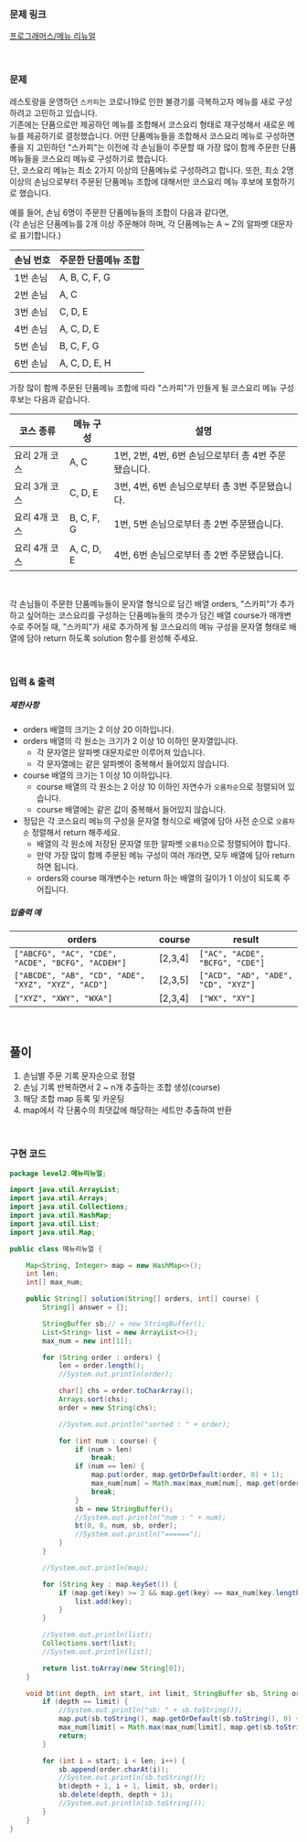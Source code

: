 ### 문제 링크

[프로그래머스/메뉴 리뉴얼](https://school.programmers.co.kr/learn/courses/30/lessons/72411)

<br>

### 문제

레스토랑을 운영하던 `스카피`는 코로나19로 인한 불경기를 극복하고자 메뉴를 새로 구성하려고 고민하고 있습니다.  
기존에는 단품으로만 제공하던 메뉴를 조합해서 코스요리 형태로 재구성해서 새로운 메뉴를 제공하기로 결정했습니다. 어떤 단품메뉴들을 조합해서 코스요리 메뉴로 구성하면 좋을 지 고민하던 "스카피"는 이전에 각 손님들이 주문할 때 가장 많이 함께 주문한 단품메뉴들을 코스요리 메뉴로 구성하기로 했습니다.  
단, 코스요리 메뉴는 최소 2가지 이상의 단품메뉴로 구성하려고 합니다. 또한, 최소 2명 이상의 손님으로부터 주문된 단품메뉴 조합에 대해서만 코스요리 메뉴 후보에 포함하기로 했습니다.

예를 들어, 손님 6명이 주문한 단품메뉴들의 조합이 다음과 같다면,  
(각 손님은 단품메뉴를 2개 이상 주문해야 하며, 각 단품메뉴는 A ~ Z의 알파벳 대문자로 표기합니다.)

|손님 번호|주문한 단품메뉴 조합|
|---|---|
|1번 손님|A, B, C, F, G|
|2번 손님|A, C|
|3번 손님|C, D, E|
|4번 손님|A, C, D, E|
|5번 손님|B, C, F, G|
|6번 손님|A, C, D, E, H|

가장 많이 함께 주문된 단품메뉴 조합에 따라 "스카피"가 만들게 될 코스요리 메뉴 구성 후보는 다음과 같습니다.

|코스 종류|메뉴 구성|설명|
|---|---|---|
|요리 2개 코스|A, C|1번, 2번, 4번, 6번 손님으로부터 총 4번 주문됐습니다.|
|요리 3개 코스|C, D, E|3번, 4번, 6번 손님으로부터 총 3번 주문됐습니다.|
|요리 4개 코스|B, C, F, G|1번, 5번 손님으로부터 총 2번 주문됐습니다.|
|요리 4개 코스|A, C, D, E|4번, 6번 손님으로부터 총 2번 주문됐습니다.|

<br>

각 손님들이 주문한 단품메뉴들이 문자열 형식으로 담긴 배열 orders, "스카피"가 추가하고 싶어하는 코스요리를 구성하는 단품메뉴들의 갯수가 담긴 배열 course가 매개변수로 주어질 때, "스카피"가 새로 추가하게 될 코스요리의 메뉴 구성을 문자열 형태로 배열에 담아 return 하도록 solution 함수를 완성해 주세요.

<br>

### 입력 & 출력

##### 제한사항

- orders 배열의 크기는 2 이상 20 이하입니다.
- orders 배열의 각 원소는 크기가 2 이상 10 이하인 문자열입니다.
    - 각 문자열은 알파벳 대문자로만 이루어져 있습니다.
    - 각 문자열에는 같은 알파벳이 중복해서 들어있지 않습니다.
- course 배열의 크기는 1 이상 10 이하입니다.
    - course 배열의 각 원소는 2 이상 10 이하인 자연수가 `오름차순`으로 정렬되어 있습니다.
    - course 배열에는 같은 값이 중복해서 들어있지 않습니다.
- 정답은 각 코스요리 메뉴의 구성을 문자열 형식으로 배열에 담아 사전 순으로 `오름차순` 정렬해서 return 해주세요.
    - 배열의 각 원소에 저장된 문자열 또한 알파벳 `오름차순`으로 정렬되어야 합니다.
    - 만약 가장 많이 함께 주문된 메뉴 구성이 여러 개라면, 모두 배열에 담아 return 하면 됩니다.
    - orders와 course 매개변수는 return 하는 배열의 길이가 1 이상이 되도록 주어집니다.

##### 입출력 예

|orders|course|result|
|---|---|---|
|`["ABCFG", "AC", "CDE", "ACDE", "BCFG", "ACDEH"]`|[2,3,4]|`["AC", "ACDE", "BCFG", "CDE"]`|
|`["ABCDE", "AB", "CD", "ADE", "XYZ", "XYZ", "ACD"]`|[2,3,5]|`["ACD", "AD", "ADE", "CD", "XYZ"]`|
|`["XYZ", "XWY", "WXA"]`|[2,3,4]|`["WX", "XY"]`|

<br>

## 풀이

1. 손님별 주문 기록 문자순으로 정렬
2. 손님 기록 반복하면서 2 ~ n개 추출하는 조합 생성(course)
3. 해당 조합 map 등록 및 카운팅
4. map에서 각 단품수의 최댓값에 해당하는 세트만 추출하여 반환

<br>

### 구현 코드

```java
package level2.메뉴리뉴얼;

import java.util.ArrayList;
import java.util.Arrays;
import java.util.Collections;
import java.util.HashMap;
import java.util.List;
import java.util.Map;

public class 메뉴리뉴얼 {

    Map<String, Integer> map = new HashMap<>();
    int len;
    int[] max_num;

    public String[] solution(String[] orders, int[] course) {
        String[] answer = {};

        StringBuffer sb;// = new StringBuffer();
        List<String> list = new ArrayList<>();
        max_num = new int[11];

        for (String order : orders) {
            len = order.length();
            //System.out.println(order);

            char[] chs = order.toCharArray();
            Arrays.sort(chs);
            order = new String(chs);

            //System.out.println("sorted : " + order);

            for (int num : course) {
                if (num > len)
                    break;
                if (num == len) {
                    map.put(order, map.getOrDefault(order, 0) + 1);
                    max_num[num] = Math.max(max_num[num], map.get(order));
                    break;
                }
                sb = new StringBuffer();
                //System.out.println("num : " + num);
                bt(0, 0, num, sb, order);
                //System.out.println("======");
            }
        }

        //System.out.println(map);

        for (String key : map.keySet()) {
            if (map.get(key) >= 2 && map.get(key) == max_num[key.length()]) {
                list.add(key);
            }
        }

        //System.out.println(list);
        Collections.sort(list);
        //System.out.println(list);

        return list.toArray(new String[0]);
    }

    void bt(int depth, int start, int limit, StringBuffer sb, String order) {
        if (depth == limit) {
            //System.out.println("sb: " + sb.toString());
            map.put(sb.toString(), map.getOrDefault(sb.toString(), 0) + 1);
            max_num[limit] = Math.max(max_num[limit], map.get(sb.toString()));
            return;
        }

        for (int i = start; i < len; i++) {
            sb.append(order.charAt(i));
            //System.out.println(sb.toString());
            bt(depth + 1, i + 1, limit, sb, order);
            sb.delete(depth, depth + 1);
            //System.out.println(sb.toString());
        }
    }
}
```